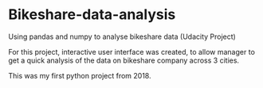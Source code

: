# Bikeshare-data-analysis
Using pandas and numpy to analyse bikeshare data (Udacity Project)

For this project, interactive user  interface was created, to allow manager to get a quick analysis of the data on bikeshare company across 3 cities.

This was my first python project from 2018.
